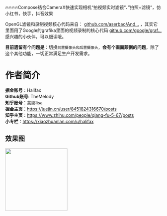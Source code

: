 🔥🔥🔥🔥Compose结合CameraX快速实现相机“拍视频实时滤镜“、”拍照+滤镜“，仿小红书，快手，抖音效果

OpenGL滤镜和录制视频核心代码来自： [github.com/aserbao/And…](https://github.com/aserbao/AndroidCamera) ，其实它里面用了Google的grafika里面的视频录制的核心代码 [github.com/google/graf…](https://github.com/google/grafika) 感兴趣的小伙伴，可以细读哦。

**目前遗留有个问题是**：切换`前置摄像头和后置摄像头`，**会有个画面颠倒的问题**，除了这个其他功能，一切正常满足生产开发需求。

# 作者简介 
**掘金账号**：Halifax<br/>
**Github账号**: TheMelody<br/>
**知乎账号**：蒙娜lisa<br/>
**掘金主页**：https://juejin.cn/user/8451824316670/posts<br/>
**知乎主页**：https://www.zhihu.com/people/qiang-fu-5-67/posts<br/>
**小专栏**：https://xiaozhuanlan.com/u/halifax<br/>

## 效果图
<img src="screen_shot/camerax_video_screen_shot.gif" width="200px"/>


